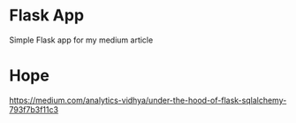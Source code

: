 # Flask App
Simple Flask app for my medium article

# Hope

https://medium.com/analytics-vidhya/under-the-hood-of-flask-sqlalchemy-793f7b3f11c3
